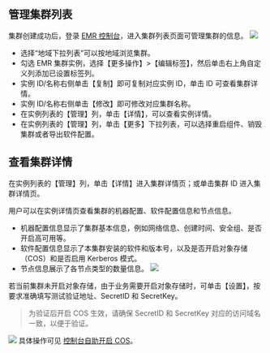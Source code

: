 ## 管理集群列表
集群创建成功后，登录 [EMR 控制台](https://console.cloud.tencent.com/emr)，进入集群列表页面可管理集群的信息。
![](https://main.qcloudimg.com/raw/dfa9ca4b7751ee161c13903ff5e32d1d.png)
- 选择“地域下拉列表”可以按地域浏览集群。
- 勾选 EMR 集群实例，选择【更多操作】>【编辑标签】，然后单击右上角自定义列添加已设置标签列。
- 实例 ID/名称右侧单击【复制】即可复制对应实例 ID，单击 ID 可查看集群详情。
- 实例 ID/名称右侧单击【修改】即可修改对应集群名称。
- 在实例列表的【管理】列，单击【详情】，可以查看实例详情。
- 在实例列表的【管理】列，单击【更多】下拉列表，可以选择重启组件、销毁集群或者导出软件配置。


## 查看集群详情
在实例列表的【管理】列，单击【详情】进入集群详情页；或单击集群 ID 进入集群详情页。

用户可以在实例详情页查看集群的机器配置、软件配置信息和节点信息。
- 机器配置信息显示了集群基本信息，例如网络信息、创建时间、安全组、是否开启高可用等。
- 软件配置信息显示了本集群安装的软件和版本号，以及是否开启对象存储（COS）和是否启用 Kerberos 模式。
- 节点信息展示了各节点类型的数量信息。
![](https://main.qcloudimg.com/raw/4564549d3798099ba720243f2a838b28.png)

若当前集群未开启对象存储，由于业务需要开启对象存储时，可单击【设置】，按要求准确填写测试验证地址、SecretID 和 SecretKey。
>为验证后开启 COS 生效，请确保 SecretID 和 SecretKey 对应的访问域名一致，以便于验证。

![](https://main.qcloudimg.com/raw/599a484aa1ee3c2e176a667396386c04.png)
具体操作可见 [控制台自助开启 COS](https://cloud.tencent.com/document/product/589/40366)。
